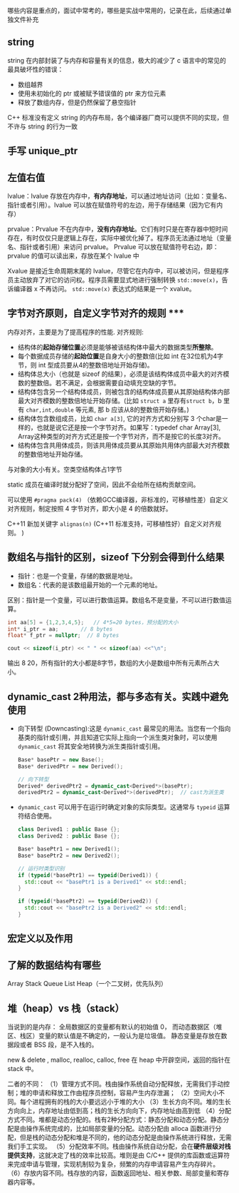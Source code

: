 哪些内容是重点的，面试中常考的，哪些是实战中常用的，记录在此，后续通过单独文件补充

## string

string 在内部封装了与内存和容量有关的信息，极大的减少了 c 语言中的常见的最具破坏性的错误：

- 数组越界
- 使用未初始化的 ptr 或被赋予错误值的 ptr 来方位元素
- 释放了数组内存，但是仍然保留了悬空指针

C++ 标准没有定义 string 的内存布局，各个编译器厂商可以提供不同的实现，但不许与 string 的行为一致





## 手写 unique_ptr



## 左值右值

lvalue：lvalue 存放在内存中，**有内存地址**，可以通过地址访问（比如：变量名、指针或者引用）。lvalue 可以放在赋值符号的左边，用于存储结果（因为它有内存）

prvalue：Prvalue 不在内存中，**没有内存地址**。它们有时只是在寄存器中短时间存在，有时仅仅只是逻辑上存在，实际中被优化掉了。程序员无法通过地址（变量名、指针或者引用）来访问 prvalue。 Prvalue 可以放在赋值符号右边，即： prvalue 的值可以读出来，存放在某个 lvalue 中

Xvalue 是接近生命周期末尾的 lvalue，尽管它在内存中，可以被访问，但是程序员主动放弃了对它的访问权。程序员需要显式地进行强制转换 `std::move(x)`，告诉编译器 x 不再访问。 `std::move(x)` 表达式的结果是一个 xvalue。


## 字节对齐原则，自定义字节对齐的规则  ***

内存对齐，主要是为了提高程序的性能.
对齐规则:

- 结构体的**起始存储位置**必须是能够被该结构体中最大的数据类型**所整除**。
- 每个数据成员存储的**起始位置**是自身大小的整数倍(比如 int 在32位机为4字节，则 int 型成员要从4的整数倍地址开始存储)。
- 结构体总大小（也就是 sizeof 的结果），必须是该结构体成员中最大的对齐模数的整数倍。若不满足，会根据需要自动填充空缺的字节。
- 结构体包含另一个结构体成员，则被包含的结构体成员要从其原始结构体内部最大对齐模数的整数倍地址开始存储。(比如 `struct a` 里存有`struct b`，b 里有 `char,int,double` 等元素, 那 b 应该从8的整数倍开始存储。)
- 结构体包含数组成员，比如 `char a[3]`, 它的对齐方式和分别写 3 个char是一样的，也就是说它还是按一个字节对齐。如果写：typedef char Array[3], Array这种类型的对齐方式还是按一个字节对齐，而不是按它的长度3对齐。
- 结构体包含共用体成员，则该共用体成员要从其原始共用体内部最大对齐模数的整数倍地址开始存储。

与对象的大小有关。空类空结构体占1字节

static 成员在编译时就分配好了空间，因此不会给所在结构贡献空间。

可以使用 `#pragma pack(4)` （依赖GCC编译器，非标准的，可移植性差）自定义对齐规则，制定按照 4 字节对齐，即大小是 4 的倍数就好。

C++11 新加关键字 `alignas(n)` (C++11 标准支持，可移植性好）自定义对齐规则。
)

## 数组名与指针的区别，sizeof 下分别会得到什么结果

- 指针：也是一个变量，存储的数据是地址。
- 数组名：代表的是该数组最开始的一个元素的地址。

区别：指针是一个变量，可以进行数值运算。数组名不是变量，不可以进行数值运算。

~~~cpp
int aa[5] = {1,2,3,4,5};   // 4*5=20 bytes，预分配的大小
int* i_ptr = aa;       // 8 bytes
float* f_ptr = nullptr;  // 8 bytes

cout << sizeof(i_ptr) << " " << sizeof(aa) <<"\n";
~~~

输出 8 20，所有指针的大小都是8字节，数组的大小是数组中所有元素所占大小。


## dynamic_cast 2种用法，都与多态有关。实践中避免使用

- 向下转型 (Downcasting):这是 `dynamic_cast` 最常见的用法。当您有一个指向基类的指针或引用，并且知道它实际上指向一个派生类对象时，可以使用 `dynamic_cast` 将其安全地转换为派生类指针或引用。

  ~~~cpp
  Base* basePtr = new Base();
  Base* derivedPtr = new Derived(); 

  // 向下转型
  Derived* derivedPtr2 = dynamic_cast<Derived*>(basePtr);
  derivedPtr2 = dynamic_cast<Derived*>(derivedPtr);  // cast为派生类
  ~~~

- `dynamic_cast` 可以用于在运行时确定对象的实际类型。这通常与 `typeid` 运算符结合使用。

  ~~~cpp
  class Derived1 : public Base {};
  class Derived2 : public Base {};

  Base* basePtr1 = new Derived1();
  Base* basePtr2 = new Derived2();

  // 运行时类型识别
  if (typeid(*basePtr1) == typeid(Derived1)) {
    std::cout << "basePtr1 is a Derived1" << std::endl;
  }

  if (typeid(*basePtr2) == typeid(Derived2)) {
    std::cout << "basePtr2 is a Derived2" << std::endl;
  }
  ~~~

## 宏定义以及作用
## 了解的数据结构有哪些

Array
Stack
Queue
List
Heap（一个二叉树，优先队列）

## 堆（heap）vs 栈（stack）

当说到的是内存：
全局数据区的变量都有默认的初始值 0，
而动态数据区（堆区、栈区）变量的默认值是不确定的，一般认为是垃圾值。
静态变量是存放在数据段或者 BSS 段，是不入栈的。

new & delete , malloc, realloc, calloc, free 在 heap 中开辟空间，返回的指针在 stack 中。

二者的不同：
（1）管理方式不同。栈由操作系统自动分配释放，无需我们手动控制；堆的申请和释放工作由程序员控制，容易产生内存泄漏；
（2）空间大小不同。每个进程拥有的栈的大小要远远小于堆的大小
（3）生长方向不同。堆的生长方向向上，内存地址由低到高；栈的生长方向向下，内存地址由高到低
（4）分配方式不同。堆都是动态分配的。栈有2种分配方式：静态分配和动态分配。静态分配是由操作系统完成的，比如局部变量的分配。动态分配由 alloca 函数进行分配，但是栈的动态分配和堆是不同的，他的动态分配是由操作系统进行释放，无需我们手工实现。
（5）分配效率不同。栈由操作系统自动分配，会在**硬件层级对栈提供支持**，这就决定了栈的效率比较高。堆则是由 C/C++ 提供的库函数或运算符来完成申请与管理，实现机制较为复杂，频繁的内存申请容易产生内存碎片。
（6）存放内容不同。栈存放的内容，函数返回地址、相关参数、局部变量和寄存器内容等。

